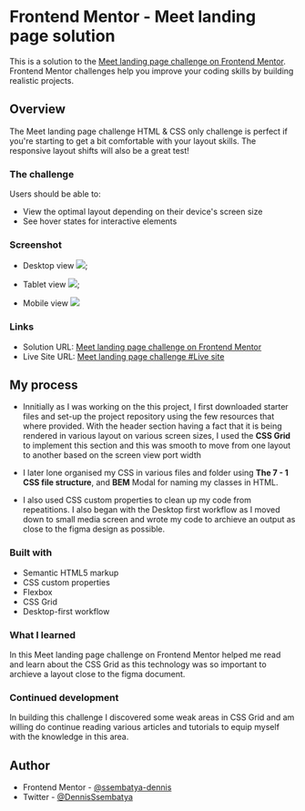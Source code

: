 # Frontend Mentor - Meet landing page solution

This is a solution to the [Meet landing page challenge on Frontend Mentor](https://www.frontendmentor.io/challenges/meet-landing-page-rbTDS6OUR). Frontend Mentor challenges help you improve your coding skills by building realistic projects.

## Overview

The Meet landing page challenge HTML & CSS only challenge is perfect if you're starting to get a bit comfortable with your layout skills. The responsive layout shifts will also be a great test!

### The challenge

Users should be able to:

- View the optimal layout depending on their device's screen size
- See hover states for interactive elements

### Screenshot

- Desktop view
  ![](./assets/desktop/Desktop-Frontend-Mentor-Meet-landing-page.png);

- Tablet view
  ![](./assets/tablet/Tablet-Frontend-Mentor-Meet-landing-page.png);

- Mobile view
  ![](./assets/mobile/Mobile-Frontend-Mentor-Meet-landing-page.png)

### Links

- Solution URL: [Meet landing page challenge on Frontend Mentor](https://your-solution-url.com)
- Live Site URL: [Meet landing page challenge #Live site ](https://meet-landing-page-murex.vercel.app/)

## My process

- Innitially as I was working on the this project, I first downloaded starter files and set-up the project repository using the few resources that where provided. With the header section having a fact that it is being rendered in various layout on various screen sizes, I used the **CSS Grid** to implement this section and this was smooth to move from one layout to another based on the screen view port width

- I later lone organised my CSS in various files and folder using **The 7 - 1 CSS file structure**, and **BEM** Modal for naming my classes in HTML.

- I also used CSS custom properties to clean up my code from repeatitions. I also began with the Desktop first workflow as I moved down to small media screen and wrote my code to archieve an output as close to the figma design as possible.

### Built with

- Semantic HTML5 markup
- CSS custom properties
- Flexbox
- CSS Grid
- Desktop-first workflow

### What I learned

In this Meet landing page challenge on Frontend Mentor helped me read and learn about the CSS Grid as this technology was so important to archieve a layout close to the figma document.

### Continued development

In building this challenge I discovered some weak areas in CSS Grid and am willing do continue reading various articles and tutorials to equip myself with the knowledge in this area.

## Author

- Frontend Mentor - [@ssembatya-dennis](https://www.frontendmentor.io/profile/ssembatya-dennis)
- Twitter - [@DennisSsembatya](https://twitter.com/DennisSsembatya)
